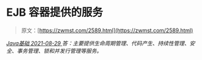 <!--yml
category: 未分类
date: 0001-01-01 00:00:00
--->

# EJB 容器提供的服务

> 原文：[https://zwmst.com/2589.html](https://zwmst.com/2589.html)

   [ *Java基础* ](https://zwmst.com/java%e5%9f%ba%e7%a1%80)*[ <time datetime="2021-08-29T11:18:16+08:00"> 2021-08-29 </time> ](https://zwmst.com/2589.html)  答：主要提供生命周期管理、代码产生、持续性管理、安全、事务管理、锁和并发行管理等服务。*